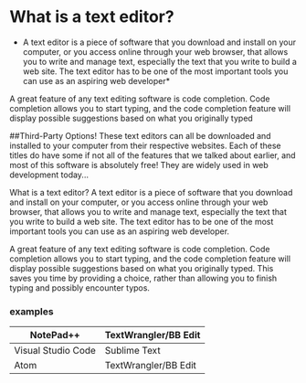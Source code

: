  # What is a text editor? 

* A text editor is a piece of software that you download and install on
your computer, or you access online through your web browser, that
allows you to write and manage text, especially the text that you write
to build a web site. The text editor has to be one of the most
important tools you can use as an aspiring web developer*


>
A great feature of any text editing software is code completion. Code
completion allows you to start typing, and the code completion
feature will display possible suggestions based on what you originally
typed

##Third-Party Options!
These text editors can all be downloaded
and installed to your computer from their respective websites. Each
of these titles do have some if not all of the features that we talked
about earlier, and most of this software is absolutely free! They are
widely used in web development today...


What is a text editor?
A text editor is a piece of software that you download and install on your computer, or you access online through your web browser, that allows you to write and manage text, especially the text that you write to build a web site. The text editor has to be one of the most important tools you can use as an aspiring web developer.







A great feature of any text editing software is code completion. Code completion allows you to start typing, and the code completion feature will display possible suggestions based on what you originally typed. This saves you time by providing a choice, rather than allowing you to finish typing and possibly encounter typos.



### examples
NotePad++          | TextWrangler/BB Edit|
------------       |  -------------      |                        
Visual Studio Code |   Sublime Text      |
Atom               | TextWrangler/BB Edit|





